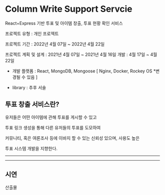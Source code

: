 # Column Write Support Servcie

React+Express 기반 투표 및 아이템 창출, 투표 현황 확인 서비스

프로젝트 유형 : 개인 프로젝트

프로젝트 기간 : 2022년 4월 07일 ~ 2022년 4월 22일

프로젝트 계획 및 설계 : 2021년 4월 07일 ~ 2021년 4월 16일
개발 : 4월 17일 ~ 4월 22일

* 개발 플랫폼 : React, MongoDB, Mongoose [ Nginx, Docker, Rockey OS *변경될 수 있음 ] 
 
* library : 추후 서술
  
 
  
  
 ## 투표 창출 서비스란?
   
   유저들은 어떤 아이템에 관해 투표를 게시할 수 있고 
   
   투표 링크 생성을 통해 다른 유저들의 투표를 도모하여
   
   커뮤니티, 혹은 여론조사 등에 이바지 할 수 있는 신뢰성 있으며, 사용도 높은
   
   투표 시스템 개발을 지향한다.
   
  ------------------



  ------------------
  
  시연 
  ------------------
  산출물
